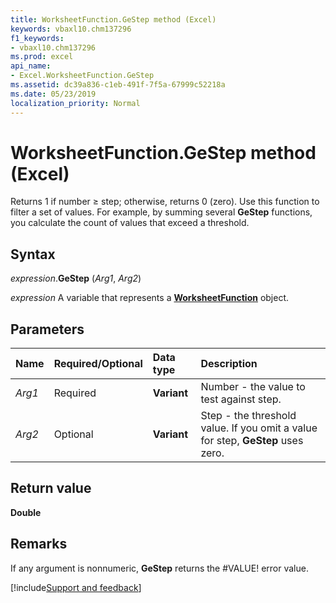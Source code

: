 ```yaml
---
title: WorksheetFunction.GeStep method (Excel)
keywords: vbaxl10.chm137296
f1_keywords:
- vbaxl10.chm137296
ms.prod: excel
api_name:
- Excel.WorksheetFunction.GeStep
ms.assetid: dc39a836-c1eb-491f-7f5a-67999c52218a
ms.date: 05/23/2019
localization_priority: Normal
---
```



# WorksheetFunction.GeStep method (Excel)

Returns 1 if number ≥ step; otherwise, returns 0 (zero). Use this function to filter a set of values. For example, by summing several **GeStep** functions, you calculate the count of values that exceed a threshold.


## Syntax

_expression_.**GeStep** (_Arg1_, _Arg2_)

_expression_ A variable that represents a **[WorksheetFunction](Excel.WorksheetFunction.md)** object.


## Parameters

|Name|Required/Optional|Data type|Description|
|:-----|:-----|:-----|:-----|
| _Arg1_|Required| **Variant**|Number - the value to test against step.|
| _Arg2_|Optional| **Variant**|Step - the threshold value. If you omit a value for step, **GeStep** uses zero.|

## Return value

**Double**


## Remarks

If any argument is nonnumeric, **GeStep** returns the #VALUE! error value.




[!include[Support and feedback](~/includes/feedback-boilerplate.md)]